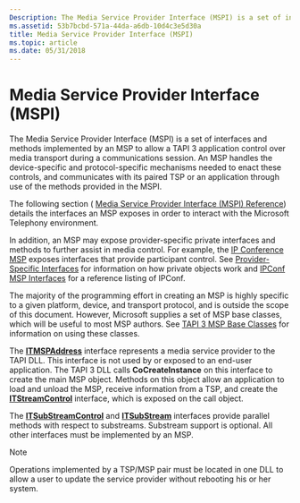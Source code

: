 ```yaml
---
Description: The Media Service Provider Interface (MSPI) is a set of interfaces and methods implemented by an MSP to allow a TAPI 3 application control over media transport during a communications session.
ms.assetid: 53b7bcbd-571a-44da-a6db-10d4c3e5d30a
title: Media Service Provider Interface (MSPI)
ms.topic: article
ms.date: 05/31/2018
---
```


# Media Service Provider Interface (MSPI)

The Media Service Provider Interface (MSPI) is a set of interfaces and methods implemented by an MSP to allow a TAPI 3 application control over media transport during a communications session. An MSP handles the device-specific and protocol-specific mechanisms needed to enact these controls, and communicates with its paired TSP or an application through use of the methods provided in the MSPI.

The following section ( [Media Service Provider Interface (MSPI) Reference](media-service-provider-interface-mspi-reference.md)) details the interfaces an MSP exposes in order to interact with the Microsoft Telephony environment.

In addition, an MSP may expose provider-specific private interfaces and methods to further assist in media control. For example, the [IP Conference MSP](ipconf-msp.md) exposes interfaces that provide participant control. See [Provider-Specific Interfaces](provider-specific-interfaces.md) for information on how private objects work and [IPConf MSP Interfaces](ipconf-msp-interfaces.md) for a reference listing of IPConf.

The majority of the programming effort in creating an MSP is highly specific to a given platform, device, and transport protocol, and is outside the scope of this document. However, Microsoft supplies a set of MSP base classes, which will be useful to most MSP authors. See [TAPI 3 MSP Base Classes](tapi-3-msp-base-classes.md) for information on using these classes.

The [**ITMSPAddress**](/windows/desktop/api/msp/nn-msp-itmspaddress) interface represents a media service provider to the TAPI DLL. This interface is not used by or exposed to an end-user application. The TAPI 3 DLL calls **CoCreateInstance** on this interface to create the main MSP object. Methods on this object allow an application to load and unload the MSP, receive information from a TSP, and create the [**ITStreamControl**](https://msdn.microsoft.com/en-us/library/ms732393(v=VS.85).aspx) interface, which is exposed on the call object.

The [**ITSubStreamControl**](https://msdn.microsoft.com/en-us/library/ms732442(v=VS.85).aspx) and [**ITSubStream**](https://msdn.microsoft.com/en-us/library/ms732440(v=VS.85).aspx) interfaces provide parallel methods with respect to substreams. Substream support is optional. All other interfaces must be implemented by an MSP.

> [!Note]  
> Operations implemented by a TSP/MSP pair must be located in one DLL to allow a user to update the service provider without rebooting his or her system.

 

 

 



